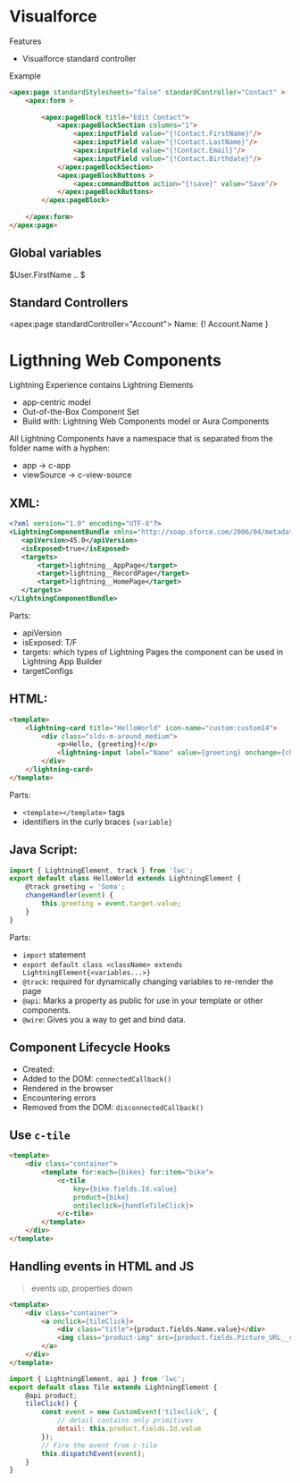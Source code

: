 # Visualforce

Features
- Visualforce standard controller

Example
```html
<apex:page standardStylesheets="false" standardController="Contact" >
    <apex:form >
        
        <apex:pageBlock title="Edit Contact">
            <apex:pageBlockSection columns="1">
                <apex:inputField value="{!Contact.FirstName}"/>
                <apex:inputField value="{!Contact.LastName}"/>
                <apex:inputField value="{!Contact.Email}"/>
                <apex:inputField value="{!Contact.Birthdate}"/>
            </apex:pageBlockSection>
            <apex:pageBlockButtons >
                <apex:commandButton action="{!save}" value="Save"/>
            </apex:pageBlockButtons>
        </apex:pageBlock>
        
    </apex:form>
</apex:page>
```

## Global variables
$User.FirstName ..
$

## Standard Controllers
<apex:page standardController="Account">
Name: {! Account.Name }


# Ligthning Web Components

Lightning Experience contains Lightning Elements
+ app-centric model
+ Out-of-the-Box Component Set
+ Build with: Lightning Web Components model or Aura Components

All Lightning Components have a namespace that is separated from the folder name with a hyphen: 
- app -> c-app
- viewSource -> c-view-source

## XML:
```xml
<?xml version="1.0" encoding="UTF-8"?>
<LightningComponentBundle xmlns="http://soap.sforce.com/2006/04/metadata">
   <apiVersion>45.0</apiVersion>
   <isExposed>true</isExposed>
   <targets>
       <target>lightning__AppPage</target>
       <target>lightning__RecordPage</target>
       <target>lightning__HomePage</target>
   </targets>
</LightningComponentBundle>
```
Parts:
- apiVersion
- isExposed: T/F
- targets: which types of Lightning Pages the component can be used in Lightning App Builder
- targetConfigs

## HTML:
```html
<template>
    <lightning-card title="HelloWorld" icon-name="custom:custom14">
        <div class="slds-m-around_medium">
            <p>Hello, {greeting}!</p>
            <lightning-input label="Name" value={greeting} onchange={changeHandler}></lightning-input>
        </div>
    </lightning-card>
</template>
```
Parts:
- `<template></template>` tags
-  identifiers in the curly braces `{variable}`

## Java Script:
```js
import { LightningElement, track } from 'lwc';
export default class HelloWorld extends LightningElement {
    @track greeting = 'Soma';
    changeHandler(event) {
        this.greeting = event.target.value;
    }
}
```
Parts:
- `import` statement
- `export default class <className> extends LightningElement{<variables...>}`
- `@track`: required for dynamically changing variables to re-render the page
- `@api`: Marks a property as public for use in your template or other components.
- `@wire`: Gives you a way to get and bind data.

## Component Lifecycle Hooks
- Created: 
- Added to the DOM: `connectedCallback()`
- Rendered in the browser
- Encountering errors
- Removed from the DOM: `disconnectedCallback()`


## Use ``c-tile``
```html
<template>
    <div class="container">
        <template for:each={bikes} for:item="bike">
            <c-tile 
                key={bike.fields.Id.value} 
                product={bike} 
                ontileclick={handleTileClick}>
            </c-tile>
        </template>
    </div>
</template>
```

## Handling events in HTML and JS
> events up, properties down
```html
<template>
    <div class="container">
        <a onclick={tileClick}>
            <div class="title">{product.fields.Name.value}</div>
            <img class="product-img" src={product.fields.Picture_URL__c.value}></img>
        </a>
    </div>
</template>
```
```js
import { LightningElement, api } from 'lwc';
export default class Tile extends LightningElement {
    @api product;
    tileClick() {
        const event = new CustomEvent('tileclick', {
            // detail contains only primitives
            detail: this.product.fields.Id.value
        });
        // Fire the event from c-tile
        this.dispatchEvent(event);
    }
}
```